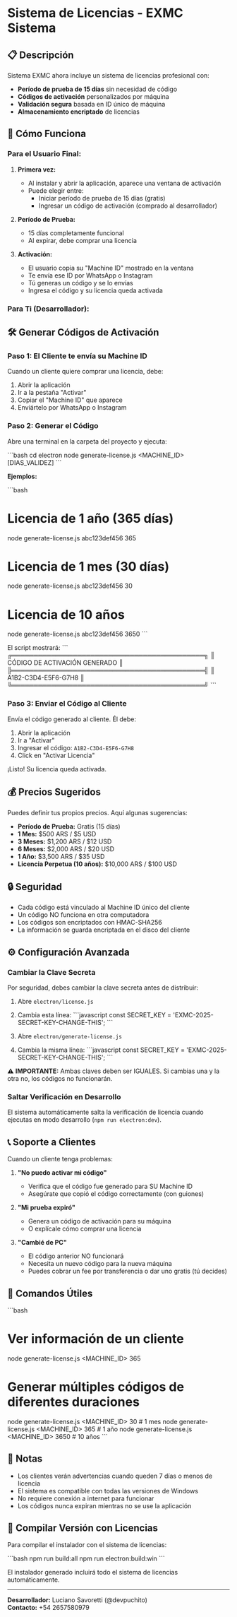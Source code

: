 # Sistema de Licencias - EXMC Sistema

## 📋 Descripción

Sistema EXMC ahora incluye un sistema de licencias profesional con:
- **Período de prueba de 15 días** sin necesidad de código
- **Códigos de activación** personalizados por máquina
- **Validación segura** basada en ID único de máquina
- **Almacenamiento encriptado** de licencias

## 🔑 Cómo Funciona

### Para el Usuario Final:

1. **Primera vez:**
   - Al instalar y abrir la aplicación, aparece una ventana de activación
   - Puede elegir entre:
     - Iniciar período de prueba de 15 días (gratis)
     - Ingresar un código de activación (comprado al desarrollador)

2. **Período de Prueba:**
   - 15 días completamente funcional
   - Al expirar, debe comprar una licencia

3. **Activación:**
   - El usuario copia su "Machine ID" mostrado en la ventana
   - Te envía ese ID por WhatsApp o Instagram
   - Tú generas un código y se lo envías
   - Ingresa el código y su licencia queda activada

### Para Ti (Desarrollador):

## 🛠️ Generar Códigos de Activación

### Paso 1: El Cliente te envía su Machine ID

Cuando un cliente quiere comprar una licencia, debe:
1. Abrir la aplicación
2. Ir a la pestaña "Activar"
3. Copiar el "Machine ID" que aparece
4. Enviártelo por WhatsApp o Instagram

### Paso 2: Generar el Código

Abre una terminal en la carpeta del proyecto y ejecuta:

\`\`\`bash
cd electron
node generate-license.js <MACHINE_ID> [DIAS_VALIDEZ]
\`\`\`

**Ejemplos:**

\`\`\`bash
# Licencia de 1 año (365 días)
node generate-license.js abc123def456 365

# Licencia de 1 mes (30 días)
node generate-license.js abc123def456 30

# Licencia de 10 años
node generate-license.js abc123def456 3650
\`\`\`

El script mostrará:
\`\`\`
╔════════════════════════════════════════════╗
║        CÓDIGO DE ACTIVACIÓN GENERADO       ║
╠════════════════════════════════════════════╣
║          A1B2-C3D4-E5F6-G7H8          ║
╚════════════════════════════════════════════╝
\`\`\`

### Paso 3: Enviar el Código al Cliente

Envía el código generado al cliente. Él debe:
1. Abrir la aplicación
2. Ir a "Activar"
3. Ingresar el código: `A1B2-C3D4-E5F6-G7H8`
4. Click en "Activar Licencia"

¡Listo! Su licencia queda activada.

## 💰 Precios Sugeridos

Puedes definir tus propios precios. Aquí algunas sugerencias:

- **Período de Prueba:** Gratis (15 días)
- **1 Mes:** $500 ARS / $5 USD
- **3 Meses:** $1,200 ARS / $12 USD
- **6 Meses:** $2,000 ARS / $20 USD
- **1 Año:** $3,500 ARS / $35 USD
- **Licencia Perpetua (10 años):** $10,000 ARS / $100 USD

## 🔒 Seguridad

- Cada código está vinculado al Machine ID único del cliente
- Un código NO funciona en otra computadora
- Los códigos son encriptados con HMAC-SHA256
- La información se guarda encriptada en el disco del cliente

## ⚙️ Configuración Avanzada

### Cambiar la Clave Secreta

Por seguridad, debes cambiar la clave secreta antes de distribuir:

1. Abre `electron/license.js`
2. Cambia esta línea:
\`\`\`javascript
const SECRET_KEY = 'EXMC-2025-SECRET-KEY-CHANGE-THIS';
\`\`\`

3. Abre `electron/generate-license.js`
4. Cambia la misma línea:
\`\`\`javascript
const SECRET_KEY = 'EXMC-2025-SECRET-KEY-CHANGE-THIS';
\`\`\`

⚠️ **IMPORTANTE:** Ambas claves deben ser IGUALES. Si cambias una y la otra no, los códigos no funcionarán.

### Saltar Verificación en Desarrollo

El sistema automáticamente salta la verificación de licencia cuando ejecutas en modo desarrollo (`npm run electron:dev`).

## 📞 Soporte a Clientes

Cuando un cliente tenga problemas:

1. **"No puedo activar mi código"**
   - Verifica que el código fue generado para SU Machine ID
   - Asegúrate que copió el código correctamente (con guiones)

2. **"Mi prueba expiró"**
   - Genera un código de activación para su máquina
   - O explícale cómo comprar una licencia

3. **"Cambié de PC"**
   - El código anterior NO funcionará
   - Necesita un nuevo código para la nueva máquina
   - Puedes cobrar un fee por transferencia o dar uno gratis (tú decides)

## 🎯 Comandos Útiles

\`\`\`bash
# Ver información de un cliente
node generate-license.js <MACHINE_ID> 365

# Generar múltiples códigos de diferentes duraciones
node generate-license.js <MACHINE_ID> 30    # 1 mes
node generate-license.js <MACHINE_ID> 365   # 1 año
node generate-license.js <MACHINE_ID> 3650  # 10 años
\`\`\`

## 📝 Notas

- Los clientes verán advertencias cuando queden 7 días o menos de licencia
- El sistema es compatible con todas las versiones de Windows
- No requiere conexión a internet para funcionar
- Los códigos nunca expiran mientras no se use la aplicación

## 🚀 Compilar Versión con Licencias

Para compilar el instalador con el sistema de licencias:

\`\`\`bash
npm run build:all
npm run electron:build:win
\`\`\`

El instalador generado incluirá todo el sistema de licencias automáticamente.

---

**Desarrollador:** Luciano Savoretti (@devpuchito)  
**Contacto:** +54 2657580979
